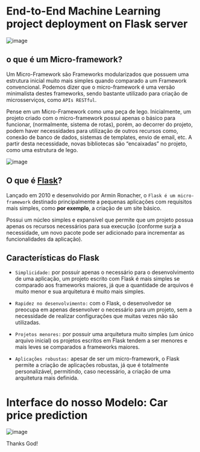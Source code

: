 # End-to-End Machine Learning project deployment on Flask server

![image](https://user-images.githubusercontent.com/69597971/158499680-25b1646e-cee6-4ace-b377-e5c85df86738.png)

##  o que é um Micro-framework?

Um Micro-Framework são Frameworks modularizados que possuem uma estrutura inicial muito mais simples quando comparado a um Framework convencional. Podemos dizer que o micro-framework é uma versão minimalista destes frameworks, sendo bastante utilizado para criação de microsserviços, como ``APIs RESTful``.

Pense em um Micro-Framework como uma peça de lego. Inicialmente, um projeto criado com o micro-framework possui apenas o básico para funcionar, (normalmente, sistema de rotas), porém, ao decorrer do projeto, podem haver necessidades para utilização de outros recursos como, conexão de banco de dados, sistemas de templates, envio de email, etc. A partir desta necessidade, novas bibliotecas são “encaixadas” no projeto, como uma estrutura de lego.

![image](https://user-images.githubusercontent.com/69597971/158500581-a2ee946b-11aa-4ffe-b54a-e5d597be406e.png)

## O que é [Flask](https://www.treinaweb.com.br/blog/o-que-e-flask)? 

Lançado em 2010 e desenvolvido por Armin Ronacher, o ``Flask é um micro-framework`` destinado principalmente a pequenas aplicações com requisitos mais simples, como **por exemplo**, a criação de um site básico.

Possui um núcleo simples e expansível que permite que um projeto possua apenas os recursos necessários para sua execução (conforme surja a necessidade, um novo pacote pode ser adicionado para incrementar as funcionalidades da aplicação).


## Características do Flask

* ``Simplicidade:`` por possuir apenas o necessário para o desenvolvimento de uma aplicação, um projeto escrito com Flask é mais simples se comparado aos frameworks maiores, já que a quantidade de arquivos é muito menor e sua arquitetura é muito mais simples.

* ``Rapidez no desenvolvimento:`` com o Flask, o desenvolvedor se preocupa em apenas desenvolver o necessário para um projeto, sem a necessidade de realizar configurações que muitas vezes não são utilizadas.

* ``Projetos menores:`` por possuir uma arquitetura muito simples (um único arquivo inicial) os projetos escritos em Flask tendem a ser menores e mais leves se comparados a frameworks maiores.

* ``Aplicações robustas:`` apesar de ser um micro-framework, o Flask permite a criação de aplicações robustas, já que é totalmente personalizável, permitindo, caso necessário, a criação de uma arquitetura mais definida.


# Interface do nosso Modelo: Car price prediction

![image](https://user-images.githubusercontent.com/69597971/158734231-fa7775bf-5dbe-4e32-a452-e06ed72dac82.png)








Thanks God!
